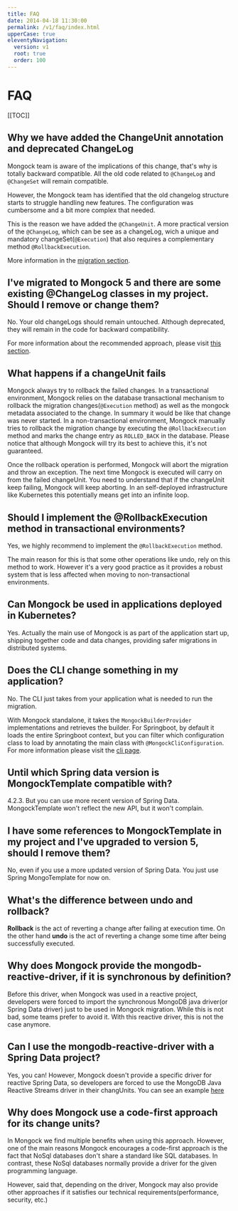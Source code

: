 ```yaml
---
title: FAQ
date: 2014-04-18 11:30:00 
permalink: /v1/faq/index.html
upperCase: true
eleventyNavigation:
  version: v1
  root: true
  order: 100
---
```

<h1 class="title">FAQ</h1>


[[TOC]]

## Why we have added the ChangeUnit annotation and deprecated ChangeLog
Mongock team is aware of the implications of this change, that's why is totally backward compatible. All the old code related to `@ChangeLog` and `@ChangeSet` will remain compatible.

However, the Mongock team has identified that the old changelog structure starts to struggle handling new features. The configuration was cumbersome and a bit more complex that needed.

This is the reason we have added the `@ChangeUnit`. A more practical version of the `@ChangeLog`, which can be see as a changeLog, wich a unique and mandatory changeSet(`@Execution`) that also requires a complementary method `@RollbackExecution`.

More information in the [migration section](/v1/migration).


## I've migrated to Mongock 5 and there are some existing @ChangeLog classes in my project. Should I remove or change them?
No. Your old changeLogs should remain untouched. Although deprecated, they will remain in the code for backward compatibility. 

For more information about the recommended approach, please visit [this section](/v1/migration).

## What happens if a changeUnit fails
Mongock always try to rollback the failed changes. In a transactional environment, Mongock relies on the database transactional mechanism to rollback the migration changes(`@Execution` method) as well as the mongock metadata associated to the change. In summary it would be like that change was never started. In a non-transactional environment, Mongock manually tries to rollback the migration change by executing the `@RollbackExecution` method and marks the change entry as `ROLLED_BACK` in the database. Please notice that although Mongock will try its best to achieve this, it's not guaranteed.

Once the rollback operation is performed, Mongock will abort the migration and throw an exception. The next time Mongock is executed will carry on from the failed changeUnit. You need to understand that if the changeUnit keep failing, Mongock will keep aborting. In an self-deployed infrastructure like Kubernetes this potentially means get into an infinite loop.  

## Should I implement the @RollbackExecution method in transactional environments?
Yes, we highly recommend to implement the `@RollbackExecution` method. 

The main reason for this is that some other operations like undo, rely on this method to work. However it's a very good practice as it provides a robust system that is less affected when moving to non-transactional environments. 


## Can Mongock be used in applications deployed in Kubernetes?
Yes. Actually the main use of Mongock is as part of the application start up, shipping together code and data changes, providing safer migrations in distributed systems.

## Does the CLI change something in my application?
No. The CLI just takes from your application what is needed to run the migration.

With Mongock standalone, it takes the `MongockBuilderProvider` implementations and retrieves the builder. For Springboot, by default it loads the entire Springboot context, but you can filter which configuration class to load by annotating the main class with `@MongockCliConfiguration`. For more information please visit the [cli page](/v1/cli).

## Until which Spring data version is MongockTemplate compatible with?
4.2.3. But you can use more recent version of Spring Data. MongockTemplate won't reflect the new API, but it won't complain.

## I have some references to MongockTemplate in my project and I've upgraded to version 5, should I remove them?
No, even if you use a more updated version of Spring Data. You just use Spring MongoTemplate for now on.

## What's the difference between undo and rollback?
**Rollback** is the act of reverting a change after failing at execution time. On the other hand **undo** is the act of reverting a change some time after being successfully executed.

## Why does Mongock provide the mongodb-reactive-driver, if it is synchronous by definition?
Before this driver, when Mongock was used in a reactive project, developers were forced to import the synchronous MongoDB java driver(or Spring Data driver) just to be used in Mongock migration. While this is not bad, some teams prefer to avoid it. With this reactive driver, this is not the case anymore. 

## Can I use the mongodb-reactive-driver with a Spring Data project?
Yes, you can! However, Mongock doesn't provide a specific driver for reactive Spring Data, so developers are forced to use the MongoDB Java Reactive Streams driver in their changUnits. You can see an example [here](https://github.com/mongock/mongock-examples/tree/master/mongodb/springboot-reactive)

## Why does Mongock use a code-first approach for its change units?
In Mongock we find multiple benefits when using this approach. However, one of the main reasons Mongock encourages a code-first 
approach is the fact that NoSql databases don't share a standard like SQL databases. In contrast, these NoSql databases normally provide 
a driver for the given programming language. 

However, said that, depending on the driver, Mongock may also provide other approaches if it satisfies our technical 
requirements(performance, security, etc.)


<!--## My migrations take long and it impacts my startup time... what should I do?

## What if we have an environmment with the latest changes and others out of synch?
## How manage HA in changes-> two step changes-->